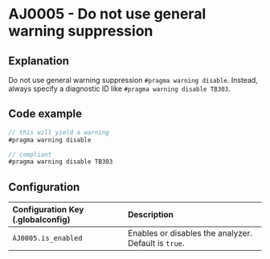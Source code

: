 # AJ0005 - Do not use general warning suppression

## Explanation
Do not use general warning suppression `#pragma warning disable`. Instead, always specify a diagnostic ID like `#pragma warning disable TB303`.

## Code example
````csharp
// this will yield a warning
#pragma warning disable

// compliant
#pragma warning disable TB303
````

## Configuration
| Configuration Key (.globalconfig) | Description |
|:----------------------------------|:------------|
| `AJ0005.is_enabled`               | Enables or disables the analyzer. Default is `true`. |
